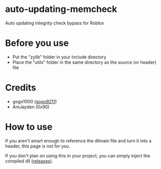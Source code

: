 # auto-updating-memcheck
Auto updating integrity check bypass for Roblox

# Before you use
* Put the "zylib" folder in your include directory
* Place the "utils" folder in the same directory as the source (or header) file

# Credits
* gogo1000 ([gogo9211](https://github.com/gogo9211/))
* AmJayden (0x90)

# How to use
If you aren't smart enough to reference the dllmain file and turn it into a header, this page is not for you.

If you don't plan on using this in your project, you can simply inject the compiled dll ([releases](https://github.com/AmJayden/auto-updating-memcheck/releases)).
